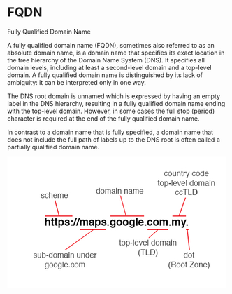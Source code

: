 # FQDN


Fully Qualified Domain Name

A fully qualified domain name (FQDN), sometimes also referred to as an
absolute domain name, is a domain name that specifies its exact location
in the tree hierarchy of the Domain Name System (DNS). It specifies all
domain levels, including at least a second-level domain and a top-level
domain. A fully qualified domain name is distinguished by its lack of
ambiguity: it can be interpreted only in one way.

The DNS root domain is unnamed which is expressed by having an empty
label in the DNS hierarchy, resulting in a fully qualified domain name
ending with the top-level domain. However, in some cases the full stop
(period) character is required at the end of the fully qualified domain
name.

In contrast to a domain name that is fully specified, a domain name that
does not include the full path of labels up to the DNS root is often
called a partially qualified domain name.

![](./images/15008192.png?width=480)

